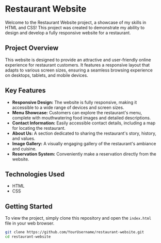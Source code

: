 # Restaurant Website

Welcome to the Restaurant Website project, a showcase of my skills in HTML and CSS! This project was created to demonstrate my ability to design and develop a fully responsive website for a restaurant. 

## Project Overview

This website is designed to provide an attractive and user-friendly online experience for restaurant customers. It features a responsive layout that adapts to various screen sizes, ensuring a seamless browsing experience on desktops, tablets, and mobile devices.

## Key Features

- **Responsive Design:** The website is fully responsive, making it accessible to a wide range of devices and screen sizes.
- **Menu Showcase:** Customers can explore the restaurant's menu, complete with mouthwatering food images and detailed descriptions.
- **Contact Information:** Easily accessible contact details, including a map for locating the restaurant.
- **About Us:** A section dedicated to sharing the restaurant's story, history, and values.
- **Image Gallery:** A visually engaging gallery of the restaurant's ambiance and cuisine.
- **Reservation System:** Conveniently make a reservation directly from the website.

## Technologies Used

- HTML
- CSS

## Getting Started

To view the project, simply clone this repository and open the `index.html` file in your web browser.

```bash
git clone https://github.com/YourUsername/restaurant-website.git
cd restaurant-website
